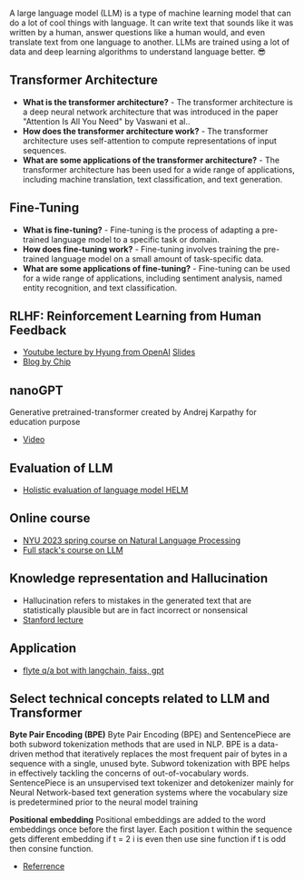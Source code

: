 A large language model (LLM) is a type of machine learning model that can do a lot of cool things with language. It can write text that sounds like it was written by a human, answer questions like a human would, and even translate text from one language to another. LLMs are trained using a lot of data and deep learning algorithms to understand language better. 😎

## Transformer Architecture

- **What is the transformer architecture?** - The transformer architecture is a deep neural network architecture that was introduced in the paper "Attention Is All You Need" by Vaswani et al..
- **How does the transformer architecture work?** - The transformer architecture uses self-attention to compute representations of input sequences.
- **What are some applications of the transformer architecture?** - The transformer architecture has been used for a wide range of applications, including machine translation, text classification, and text generation.

## Fine-Tuning

- **What is fine-tuning?** - Fine-tuning is the process of adapting a pre-trained language model to a specific task or domain.
- **How does fine-tuning work?** - Fine-tuning involves training the pre-trained language model on a small amount of task-specific data.
- **What are some applications of fine-tuning?** - Fine-tuning can be used for a wide range of applications, including sentiment analysis, named entity recognition, and text classification.

## RLHF: Reinforcement Learning from Human Feedback
 - [Youtube lecture by Hyung from OpenAI](https://youtu.be/zjrM-MW-0y0) [Slides](https://docs.google.com/presentation/d/13Tylt2SvKvBL2hgILy5CmBtPDv3rXlVrQp01OzAe5Xo/edit#slide=id.g238b2698243_0_791)
 - [Blog by Chip](https://huyenchip.com/2023/05/02/rlhf.html)


## nanoGPT
Generative pretrained-transformer created by Andrej Karpathy for education purpose
 - [Video](https://www.youtube.com/watch?v=kCc8FmEb1nY)

## Evaluation of LLM
- [Holistic evaluation of language model HELM](https://youtu.be/HJGccJh07Os)


## Online course
- [NYU 2023 spring course on Natural Language Processing](https://nyu-cs2590.github.io/spring2023/calendar/)
- [Full stack's course on LLM](https://fullstackdeeplearning.com/llm-bootcamp/spring-2023/)


## Knowledge representation and Hallucination
- Hallucination refers to mistakes in the generated text that are statistically plausible but are in fact incorrect or nonsensical
- [Stanford lecture](https://www.youtube.com/watch?v=4ynrGLIuPv4)

## Application
- [flyte q/a bot with langchain, faiss, gpt](https://flyte.org/blog/building-flytegpt-on-flyte-with-langchain)


## Select technical concepts related to LLM and Transformer

**Byte Pair Encoding (BPE)** 
Byte Pair Encoding (BPE) and SentencePiece are both subword tokenization methods that are used in NLP. BPE is a data-driven method that iteratively replaces the most frequent pair of bytes in a sequence with a single, unused byte. Subword tokenization with BPE helps in effectively tackling the concerns of out-of-vocabulary words. SentencePiece is an unsupervised text tokenizer and detokenizer mainly for Neural Network-based text generation systems where the vocabulary size is predetermined prior to the neural model training

**Positional embedding**
Positional embeddings are added to the word embeddings once before the first layer. Each position t within the sequence gets different embedding if t = 2 i is even then use sine function if t is odd then consine function.
- [Referrence](https://towardsdatascience.com/understanding-positional-encoding-in-transformers-dc6bafc021ab)
